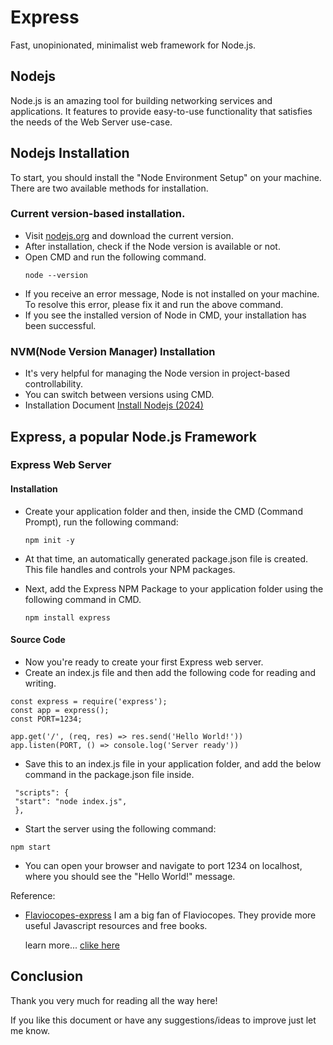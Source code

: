 # Express
   Fast, unopinionated, minimalist web framework for Node.js.
   
## Nodejs
   Node.js is an amazing tool for building networking services and applications.  It features to provide easy-to-use functionality that satisfies the needs of the Web Server use-case.

## Nodejs Installation
  To start, you should install the "Node Environment Setup" on your machine. There are two available methods for installation.
 
### Current version-based installation.
  * Visit [nodejs.org](https://nodejs.org/en/) and download the current version.
  * After installation, check if the Node version is available or not.
  * Open CMD and run the following command.
     ```
     node --version
     ```
  * If you receive an error message, Node is not installed on your machine. To resolve this error, please fix it and run the above command.
  * If you see the installed version of Node in CMD, your installation has been successful.

### NVM(Node Version Manager) Installation
  * It's very helpful for managing the Node version in project-based controllability.
  * You can switch between versions using CMD.
  * Installation Document [Install Nodejs (2024)](https://github.com/nvm-sh/nvm)

## Express, a popular Node.js Framework
### Express Web Server
#### Installation
   * Create your application folder and then, inside the CMD (Command Prompt), run the following command:
      ```
      npm init -y
      ```
      
   * At that time, an automatically generated package.json file is created. This file handles and controls your NPM packages.
   
   * Next, add the Express NPM Package to your application folder using the following command in CMD.
      ```
      npm install express
      ```
#### Source Code
   * Now you're ready to create your first Express web server.
   * Create an index.js file and then add the following code for reading and writing.
   ```
   const express = require('express');
   const app = express();
   const PORT=1234;
   
   app.get('/', (req, res) => res.send('Hello World!'))
   app.listen(PORT, () => console.log('Server ready'))
   
   ```
   * Save this to an index.js file in your application folder, and add the below command in the package.json file inside.
   ```
    "scripts": {
    "start": "node index.js",
    },
   ```
   * Start the server using the following command:
   ```
   npm start
   ```
   * You can open your browser and navigate to port 1234 on localhost, where you should see the "Hello World!" message.

Reference:
 * [Flaviocopes-express](https://flaviocopes.com/express/)
      I am a big fan of Flaviocopes. They provide more useful Javascript resources and free books.
   
      learn more... [clike here](http://expressjs.com/)

## Conclusion
  Thank you very much for reading all the way here!

 If you like this document or have any suggestions/ideas to improve just let me know.

